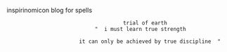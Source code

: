 inspirinomicon
blog for spells


                                         trial of earth
                                "  i must learn true strength

                           it can only be achieved by true discipline  "


